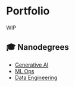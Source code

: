 # Portfolio

WIP

## 🎓 Nanodegrees
- [Generative AI](#-generative-ai)
- [ML Ops](#-ml-ops)
- [Data Engineering](#-data-engineering)
